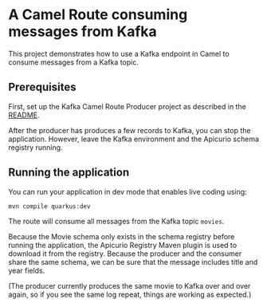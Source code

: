 # A Camel Route consuming messages from Kafka

This project demonstrates how to use a Kafka endpoint in Camel to consume messages from a Kafka topic.

## Prerequisites

First, set up the Kafka Camel Route Producer project as described in the [README](../kafka-camel-route-producer/README.md).

After the producer has produces a few records to Kafka, you can stop the application. However, leave the Kafka environment and the Apicurio schema registry running.

## Running the application

You can run your application in dev mode that enables live coding using:
```shell script
mvn compile quarkus:dev
```

The route will consume all messages from the Kafka topic `movies`.

Because the Movie schema only exists in the schema registry before running the application, the Apicurio Registry Maven plugin is used to download it from the registry.
Because the producer and the consumer share the same schema, we can be sure that the message includes title and year fields.

(The producer currently produces the same movie to Kafka over and over again, so if you see the same log repeat, things are working as expected.)

